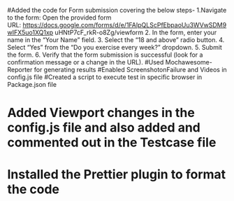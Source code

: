 #Added the code for Form submission covering the below steps-
  1.Navigate to the form: Open the provided form
  URL: https://docs.google.com/forms/d/e/1FAIpQLScPfEbpaoUu3WVwSDM9wIFX5uo1XQ1xp
  uHNtP7cF_rkR-o8Zg/viewform
  2. In the form, enter your name in the “Your Name” field.
  3. Select the “18 and above” radio button.
  4. Select “Yes” from the “Do you exercise every week?” dropdown.
  5. Submit the form.
  6. Verify that the form submission is successful (look for a confirmation message or a
  change in the URL).
#Used Mochawesome-Reporter for generating results 
#Enabled ScreenshotonFailure and Videos in config.js file
#Created a script to execute test in specific browser in Package.json file
# Added Viewport changes in the config.js file and also added and commented out in the Testcase file   
# Installed the Prettier plugin to format the code
